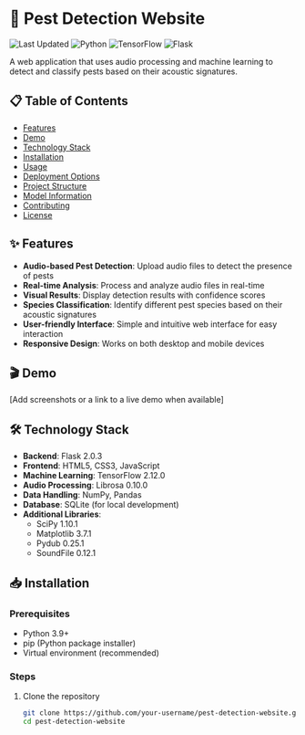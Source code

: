 # 🐞 Pest Detection Website

![Last Updated](https://img.shields.io/badge/last%20updated-April%202025-brightgreen)
![Python](https://img.shields.io/badge/python-3.9%2B-blue)
![TensorFlow](https://img.shields.io/badge/tensorflow-2.12.0-orange)
![Flask](https://img.shields.io/badge/flask-2.0.3-lightblue)

A web application that uses audio processing and machine learning to detect and classify pests based on their acoustic signatures.

## 📋 Table of Contents
- [Features](#features)
- [Demo](#demo)
- [Technology Stack](#technology-stack)
- [Installation](#installation)
- [Usage](#usage)
- [Deployment Options](#deployment-options)
- [Project Structure](#project-structure)
- [Model Information](#model-information)
- [Contributing](#contributing)
- [License](#license)

## ✨ Features

- **Audio-based Pest Detection**: Upload audio files to detect the presence of pests
- **Real-time Analysis**: Process and analyze audio files in real-time
- **Visual Results**: Display detection results with confidence scores
- **Species Classification**: Identify different pest species based on their acoustic signatures
- **User-friendly Interface**: Simple and intuitive web interface for easy interaction
- **Responsive Design**: Works on both desktop and mobile devices

## 🎬 Demo

[Add screenshots or a link to a live demo when available]

## 🛠️ Technology Stack

- **Backend**: Flask 2.0.3
- **Frontend**: HTML5, CSS3, JavaScript
- **Machine Learning**: TensorFlow 2.12.0
- **Audio Processing**: Librosa 0.10.0
- **Data Handling**: NumPy, Pandas
- **Database**: SQLite (for local development)
- **Additional Libraries**:
  - SciPy 1.10.1
  - Matplotlib 3.7.1
  - Pydub 0.25.1
  - SoundFile 0.12.1

## 📥 Installation

### Prerequisites
- Python 3.9+
- pip (Python package installer)
- Virtual environment (recommended)

### Steps

1. Clone the repository
   ```bash
   git clone https://github.com/your-username/pest-detection-website.git
   cd pest-detection-website